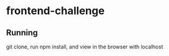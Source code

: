 # frontend-challenge

## Running
git clone, run npm install, and view in the browser with localhost

